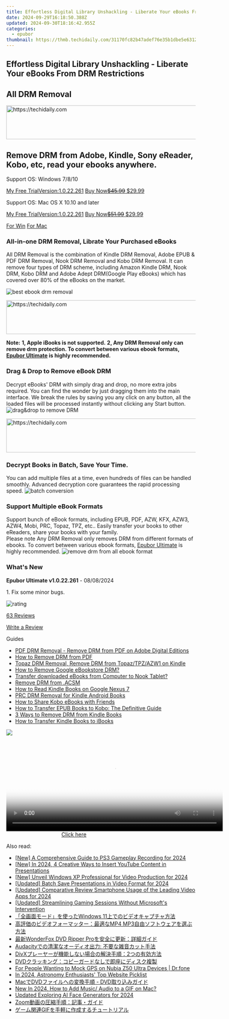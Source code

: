 ```yaml
---
title: Effortless Digital Library Unshackling - Liberate Your eBooks From DRM Restrictions
date: 2024-09-29T16:18:50.388Z
updated: 2024-09-30T18:16:42.955Z
categories:
  - epubor
thumbnail: https://thmb.techidaily.com/31170fc82b47adef76e35b1dbe5e6312865cece8cca3cd844fe92c1c213c87ec.jpg
---
```


## Effortless Digital Library Unshackling - Liberate Your eBooks From DRM Restrictions

## All DRM Removal

<!-- affiliate ads begin -->
<a href="https://unicoeye.pxf.io/c/5597632/2148774/18498" target="_top" id="2148774">
  <img src="//a.impactradius-go.com/display-ad/18498-2148774" border="0" alt="https://techidaily.com" width="728" height="90"/>
</a>
<img height="0" width="0" src="https://unicoeye.pxf.io/i/5597632/2148774/18498" style="position:absolute;visibility:hidden;" border="0" />
<!-- affiliate ads end -->

## Remove DRM from Adobe, Kindle, Sony eReader, Kobo, etc, read your ebooks anywhere.

Support OS: Windows 7/8/10

[My Free TrialVersion:1.0.22.261](https://tools.techidaily.com/epubor/drm-removal-tools/) [Buy Now~~$45.99~~ $29.99](https://tools.techidaily.com/epubor/drm-removal-tools/)

Support OS: Mac OS X 10.10 and later

[My Free TrialVersion:1.0.22.261](https://tools.techidaily.com/epubor/drm-removal-tools/) [Buy Now~~$51.99~~ $29.99](https://tools.techidaily.com/epubor/drm-removal-tools/)

[For Win](http://www.epubor.com/javascript:void%280%29) [For Mac](http://www.epubor.com/javascript:void%280%29) 

### All-in-one DRM Removal, Librate Your Purchased eBooks 

All DRM Removal is the combination of Kindle DRM Removal, Adobe EPUB & PDF DRM Removal, Nook DRM Removal and Kobo DRM Removal. It can remove four types of DRM scheme, including Amazon Kindle DRM, Nook DRM, Kobo DRM and Adobe Adept DRM(Google Play eBooks) which has covered over 80% of the eBooks on the market. 

![best ebook drm removal](http://www.epubor.com/images/drm-removal-feature2.png)

<!-- affiliate ads begin -->
<a href="https://oneplusfr.sjv.io/c/5597632/1622438/14044" target="_top" id="1622438">
  <img src="//a.impactradius-go.com/display-ad/14044-1622438" border="0" alt="https://techidaily.com" width="728" height="90"/>
</a>
<img height="0" width="0" src="https://oneplusfr.sjv.io/i/5597632/1622438/14044" style="position:absolute;visibility:hidden;" border="0" />
<!-- affiliate ads end -->

**Note:** 
**1, Apple iBooks is not supported.** 
 **2, Any DRM Removal only can remove drm protection. To convert between various ebook formats, [Epubor Ultimate](https://tools.techidaily.com/epubor/ultimate/) is highly recommended.** 

### Drag & Drop to Remove eBook DRM

Decrypt eBooks' DRM with simply drag and drop, no more extra jobs required. You can find the wonder by just dragging them into the main interface. We break the rules by saving you any click on any button, all the loaded files will be processed instantly without clicking any Start button. ![drag&drop to remove DRM](http://www.epubor.com/images/remove-all-drm-drag-books.png)

<!-- affiliate ads begin -->
<a href="https://appsumo.8odi.net/c/5597632/2111982/7443" target="_top" id="2111982">
  <img src="//a.impactradius-go.com/display-ad/7443-2111982" border="0" alt="https://techidaily.com" width="728" height="90"/>
</a>
<img height="0" width="0" src="https://appsumo.8odi.net/i/5597632/2111982/7443" style="position:absolute;visibility:hidden;" border="0" />
<!-- affiliate ads end -->

### Decrypt Books in Batch, Save Your Time.

You can add multiple files at a time, even hundreds of files can be handled smoothly. Advanced decryption core guarantees the rapid processing speed. ![batch conversion](http://www.epubor.com/images/batch-conversion.jpg)

### Support Multiple eBook Formats

 Support bunch of eBook formats, including EPUB, PDF, AZW, KFX, AZW3, AZW4, Mobi, PRC, Topaz, TPZ, etc.. Easily transfer your books to other eReaders, share your books with your family.  
 Please note Any DRM Removal only removes DRM from different formats of ebooks. To convert between various ebook formats, [Epubor Ultimate](https://tools.techidaily.com/epubor/ultimate/) is highly recommended. ![remove drm from all ebook format](http://www.epubor.com/images/remove-all-drm.png)

### What's New

**Epubor Ultimate v1.0.22.261** \- 08/08/2024

1\. Fix some minor bugs.

![rating](http://www.epubor.com/images/star.png)

[63 Reviews](https://tools.techidaily.com/epubor/drm-removal-tools/)

[Write a Review](https://tools.techidaily.com/epubor/drm-removal-tools/)

Guides 

* [PDF DRM Removal - Remove DRM from PDF on Adobe Digital Editions](https://tools.techidaily.com/epubor/products/)
* [How to Remove DRM from PDF](https://tools.techidaily.com/epubor/products/)
* [Topaz DRM Removal, Remove DRM from Topaz/TPZ/AZW1 on Kindle](https://tools.techidaily.com/epubor/products/)
* [How to Remove Google eBookstore DRM?](https://tools.techidaily.com/epubor/products/)
* [Transfer downloaded eBooks from Computer to Nook Tablet?](https://tools.techidaily.com/epubor/transfer/)
* [Remove DRM from .ACSM](https://tools.techidaily.com/epubor/products/)
* [How to Read Kindle Books on Google Nexus 7](https://tools.techidaily.com/epubor/products/)
* [PRC DRM Removal for Kindle Android Books](https://tools.techidaily.com/epubor/products/)
* [How to Share Kobo eBooks with Friends](https://tools.techidaily.com/epubor/products/)
* [How to Transfer EPUB Books to Kobo: The Definitive Guide](https://tools.techidaily.com/epubor/products/)
* [3 Ways to Remove DRM from Kindle Books](https://tools.techidaily.com/epubor/products/)
* [How to Transfer Kindle Books to iBooks](https://tools.techidaily.com/epubor/products/)

![](http://www.epubor.com/images/product-guide2.jpg)

<!-- affiliate ads begin -->
<span id="1982499">
					<video width="576" height="240" style="cursor:pointer"
           poster="//a.impactradius-go.com/display-clicktoplayimage/1982499.png"
           onclick="if(!this.playClicked){this.play();this.setAttribute('controls',true);this.playClicked=true;}">
	   <source src="//a.impactradius-go.com/display-ad/22993-1982499">
	   <img src="//a.impactradius-go.com/display-clicktoplayimage/1982499.png" style="border: none; height: 100%; width: 100%; object-fit: contain">
	</video>
	<div style="width:360px;text-align:center"><a href="javascript:window.open(decodeURIComponent('https%3A%2F%2Fhomestyler.sjv.io%2Fc%2F5597632%2F1982499%2F22993'), '_blank');void(0);">Click here</a></div>
</span>
<img height="0" width="0" src="https://imp.pxf.io/i/5597632/1982499/22993" style="position:absolute;visibility:hidden;" border="0" />
<!-- affiliate ads end -->

<ins class="adsbygoogle"
     style="display:block"
     data-ad-format="autorelaxed"
     data-ad-client="ca-pub-7571918770474297"
     data-ad-slot="1223367746"></ins>

<ins class="adsbygoogle"
     style="display:block"
     data-ad-client="ca-pub-7571918770474297"
     data-ad-slot="8358498916"
     data-ad-format="auto"
     data-full-width-responsive="true"></ins>

<span class="atpl-alsoreadstyle">Also read:</span>
<div><ul>
<li><a href="https://on-screen-recording.techidaily.com/new-a-comprehensive-guide-to-ps3-gameplay-recording-for-2024/"><u>[New] A Comprehensive Guide to PS3 Gameplay Recording for 2024</u></a></li>
<li><a href="https://facebook-video-footage.techidaily.com/new-in-2024-4-creative-ways-to-insert-youtube-content-in-presentations/"><u>[New] In 2024, 4 Creative Ways to Insert YouTube Content in Presentations</u></a></li>
<li><a href="https://article-tips.techidaily.com/new-unveil-windows-xp-professional-for-video-production-for-2024/"><u>[New] Unveil Windows XP Professional for Video Production for 2024</u></a></li>
<li><a href="https://digital-screen-recording.techidaily.com/updated-batch-save-presentations-in-video-format-for-2024/"><u>[Updated] Batch Save Presentations in Video Format for 2024</u></a></li>
<li><a href="https://facebook-record-videos.techidaily.com/updated-comparative-review-smartphone-usage-of-the-leading-video-apps-for-2024/"><u>[Updated] Comparative Review Smartphone Usage of the Leading Video Apps for 2024</u></a></li>
<li><a href="https://desktop-recording.techidaily.com/updated-streamlining-gaming-sessions-without-microsofts-intervention/"><u>[Updated] Streamlining Gaming Sessions Without Microsoft's Intervention</u></a></li>
<li><a href="https://discover-awesome.techidaily.com/1726026541816-windows-11/"><u>「全画面モード」を使ったWindows 11上でのビデオキャプチャ方法</u></a></li>
<li><a href="https://discover-awesome.techidaily.com/1726030299120-mp4-mp3/"><u>高評価のビデオフォーマッター：最適なMP4 MP3自由ソフトウェアを選ぶ方法</u></a></li>
<li><a href="https://discover-awesome.techidaily.com/1726029239028-wonderfox-dvd-ripper-pro/"><u>最新WonderFox DVD Ripper Proを安全に更新：詳細ガイド</u></a></li>
<li><a href="https://discover-awesome.techidaily.com/1726029888782-audacity/"><u>Audacityでの清潔なオーディオ出力: 不要な雑音カット手法</u></a></li>
<li><a href="https://discover-awesome.techidaily.com/1726027195150-divx2/"><u>DivXプレーヤーが機能しない場合の解決手順：2つの有効方法</u></a></li>
<li><a href="https://discover-awesome.techidaily.com/1726029147338-dvd/"><u>DVDクラッキング：コピーガードなしで即座にディスク複製</u></a></li>
<li><a href="https://android-location.techidaily.com/for-people-wanting-to-mock-gps-on-nubia-z50-ultra-devices-drfone-by-drfone-virtual/"><u>For People Wanting to Mock GPS on Nubia Z50 Ultra Devices | Dr.fone</u></a></li>
<li><a href="https://extra-resources.techidaily.com/in-2024-astronomy-enthusiasts-top-website-picklist/"><u>In 2024, Astronomy Enthusiasts' Top Website Picklist</u></a></li>
<li><a href="https://discover-awesome.techidaily.com/1726030143125-macdvd-dvd/"><u>MacでDVDファイルへの変換手順 - DVD取り込みガイド</u></a></li>
<li><a href="https://sound-tweaking.techidaily.com/new-in-2024-how-to-add-music-audio-to-a-gif-on-mac/"><u>New In 2024, How to Add Music/ Audio to a GIF on Mac?</u></a></li>
<li><a href="https://ai-topics.techidaily.com/updated-exploring-ai-face-generators-for-2024/"><u>Updated Exploring AI Face Generators for 2024</u></a></li>
<li><a href="https://discover-awesome.techidaily.com/1726028637798-zoom/"><u>Zoom動画の圧縮手順：記事・ガイド</u></a></li>
<li><a href="https://discover-awesome.techidaily.com/1726028730820-gif/"><u>ゲーム関連GIFを手軽に作成するチュートリアル</u></a></li>
</ul></div>

